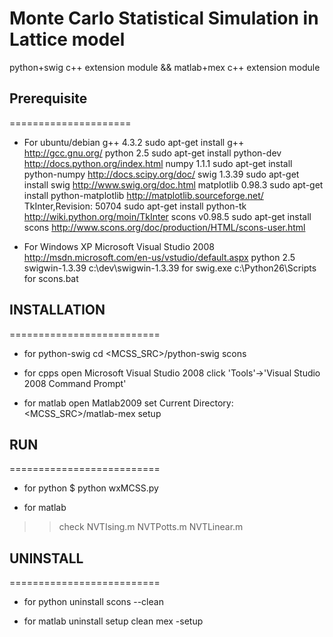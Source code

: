 # Monte Carlo Statistical Simulation in Lattice model

python+swig c++ extension module
&&
matlab+mex c++ extension module  

## Prerequisite
=====================
* For ubuntu/debian
g++ 4.3.2
	sudo apt-get install g++
	http://gcc.gnu.org/
python 2.5
	sudo apt-get install python-dev
	http://docs.python.org/index.html
numpy 1.1.1
	sudo apt-get install python-numpy
	http://docs.scipy.org/doc/
swig  1.3.39
	sudo apt-get install swig
	http://www.swig.org/doc.html
matplotlib 0.98.3
	sudo apt-get install python-matplotlib
	http://matplotlib.sourceforge.net/
TkInter,Revision: 50704
	sudo apt-get install python-tk
	http://wiki.python.org/moin/TkInter
scons v0.98.5
	sudo apt-get install scons
	http://www.scons.org/doc/production/HTML/scons-user.html

* For Windows XP
Microsoft Visual Studio 2008
	http://msdn.microsoft.com/en-us/vstudio/default.aspx
python 2.5
swigwin-1.3.39
c:\dev\swigwin-1.3.39  for swig.exe
c:\Python26\Scripts  for scons.bat

## INSTALLATION
==========================
* for python-swig
cd <MCSS_SRC>/python-swig
scons

* for cpps
open Microsoft Visual Studio 2008
click 'Tools'->'Visual Studio 2008 Command Prompt'

* for matlab 
open Matlab2009
set Current Directory: <MCSS_SRC>/matlab-mex
setup

## RUN 
==========================
* for python
$ python wxMCSS.py

* for matlab 
>> check NVTIsing.m NVTPotts.m NVTLinear.m

## UNINSTALL
==========================
* for python
uninstall
scons --clean

* for matlab
uninstall
setup clean
mex -setup

	
	





